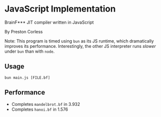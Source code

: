 
# JavaScript Implementation

BrainF*** JIT compiler written in JavaScript

By Preston Corless

Note: This program is timed using `bun` as its JS runtime, which dramatically improves its performance. Interestingly, the other JS interpreter runs *slower* under `bun` than with `node`.

## Usage

`bun main.js [FILE.bf]`

## Performance

- Completes `mandelbrot.bf` in 3.932
- Completes `hanoi.bf` in 1.576

